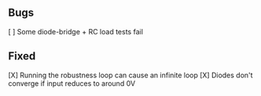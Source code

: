 ## Bugs ##
[ ] Some diode-bridge + RC load tests fail

## Fixed ##
[X] Running the robustness loop can cause an infinite loop
[X] Diodes don't converge if input reduces to around 0V

